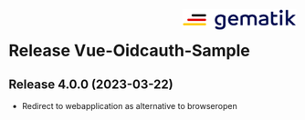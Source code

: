 <img align="right" width="200" height="37" src="src/assets/Gematik_Logo_Flag.png"/> <br/>

# Release Vue-Oidcauth-Sample

## Release 4.0.0 (2023-03-22)
- Redirect to webapplication as alternative to browseropen